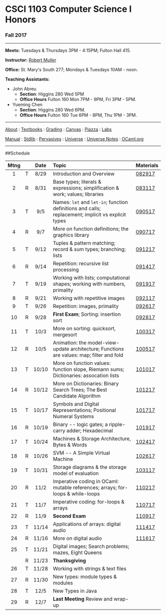 # CSCI 1103 Computer Science I Honors

### Fall 2017

---

**Meets:** Tuesdays & Thursdays 3PM - 4:15PM; Fulton Hall 415.

**Instructor:** [Robert Muller](http://www.cs.bc.edu/~muller/)

**Office:** St. Mary's South 277; Mondays & Tuesdays 10AM - noon.

**Teaching Assistants:**

+ John Abreu
  + **Section**: Higgins 280 Wed 5PM
  + **Office Hours** Fulton 160 Mon 7PM - 9PM, Fri 3PM - 5PM.
+ Yueming Chen
  + **Section**: Higgins 280 Wed 6PM.
  + **Office Hours** Fulton 160 Tue 6PM - 8PM, Thu 1PM - 3PM.


---

[About](resources/about.md) : [Textbooks](resources/textbooks.md) : [Grading](resources/grading.md) : [Canvas](https://bostoncollege.instructure.com/courses/1579254/gradebook)  : [Piazza](https://piazza.com/class/j6pep61xju0m5) : [Labs](resources/labs.md)

[Manual](http://caml.inria.fr/pub/docs/manual-ocaml/index.html) : [Stdlib](http://caml.inria.fr/pub/docs/manual-ocaml/stdlib.html) : [Pervasives](http://caml.inria.fr/pub/docs/manual-ocaml/libref/Pervasives.html) : [Universe](http://www.is.ocha.ac.jp/~asai/Universe/en/) : [Universe Notes](./resources/universe/README.md) : [OCaml.org](https://ocaml.org/)

---

##Schedule

| Mtng |      | Date  | Topic                                    | Materials                                |
| :--: | :--: | :---: | :--------------------------------------- | :--------------------------------------- |
|  1   |  T   | 8/29  | Introduction and Overview                | [082917](https://github.com/BC-CSCI1103/082917) |
|  2   |  R   | 8/31  | Base types; literals & expressions; simplification & work; values; libraries | [083117](https://github.com/BC-CSCI1103/083117) |
|  3   |  T   |  9/5  | Names: `let` and `let-in`; function definitions and calls; replacement; implicit vs explicit types | [090517](https://github.com/BC-CSCI1103/090517) |
|  4   |  R   |  9/7  | More on function definitions; the graphics library | [090717](https://github.com/BC-CSCI1103/090717) |
|  5   |  T   | 9/12  | Tuples & pattern matching; record & sum types; branching; lists | [091217](https://github.com/BC-CSCI1103/091217) |
|  6   |  R   | 9/14  | Repetition: recursive list processing    | [091417](https://github.com/BC-CSCI1103/091417) |
|  7   |  T   | 9/19  | Working with lists; computational shapes; working with numbers, primality | [091917](https://github.com/BC-CSCI1103/091917) |
|  8   |  R   | 9/21  | Working with repetitive images           | [092117](https://github.com/BC-CSCI1103/092117) |
|  9   |  T   | 9/26  | Repetition: images, primality            | [092617](https://github.com/BC-CSCI1103/092617) |
|  10  |  R   | 9/28  | **First Exam**; Sorting: insertion sort  | [092817](https://github.com/BC-CSCI1103/092817) |
|  11  |  T   | 10/3  | More on sorting: quicksort, mergesort    | [100317](https://github.com/BC-CSCI1103/100317) |
|  12  |  R   | 10/5  | Animation: the model-view-update architecture; Functions are values: map; filter and fold | [100517](https://github.com/BC-CSCI1103/100517) |
|  13  |  T   | 10/10 | More on function values: function slope, Riemann sums; Dictionaries: assocation lists | [101017](https://github.com/BC-CSCI1103/101017) |
|  14  |  R   | 10/12 | More on Dictionaries: Binary Search Trees; The Best Candidate Algorithm | [101217](https://github.com/BC-CSCI1103/101217) |
|  15  |  T   | 10/17 | Symbols and Digital Representations; Positional Numeral Systems | [101717](https://github.com/BC-CSCI1103/101717) |
|  16  |  R   | 10/19 | Binary -- logic gates; a ripple-carry adder; Hexadecimal | [101917](https://github.com/BC-CSCI1103/101917) |
|  17  |  T   | 10/24 | Machines & Storage Architecture, Bytes & Words | [102417](https://github.com/BC-CSCI1103/102417) |
|  18  |  R   | 10/26 | SVM -- A Simple Virtual Machine          | [102617](https://github.com/BC-CSCI1103/102617) |
|  19  |  T   | 10/31 | Storage diagrams & the storage model of evaluation | [103117](https://github.com/BC-CSCI1103/103117) |
|  20  |  R   | 11/2  | Imperative coding in OCaml: mutable references; arrays; for-loops & while-loops | [110217](https://github.com/BC-CSCI1103/110217) |
|  21  |  T   | 11/7  | Imperative coding: for-loops & arrays    | [110717](https://github.com/BC-CSCI1103/110717) |
|  22  |  R   | 11/9  | **Second Exam**                          | [110917](https://github.com/BC-CSCI1103/110917) |
|  23  |  T   | 11/14 | Applications of arrays: digital audio    | [111417](https://github.com/BC-CSCI1103/111417) |
|  24  |  R   | 11/16 | More on digital audio                    | [111617](https://github.com/BC-CSCI1103/111617) |
|  25  |  T   | 11/21 | Digital images; Search problems; mazes, Eight Queens |                                          |
|      |  R   | 11/23 | **Thanksgiving**                         |                                          |
|  26  |  T   | 11/28 | Working with strings & text files        |                                          |
|  27  |  R   | 11/30 | New types: module types & modules        |                                          |
|  28  |  T   | 12/5  | New Types in Java                        |                                          |
|  29  |  R   | 12/7  | **Last Meeting** Review and wrap-up      |                                          |
